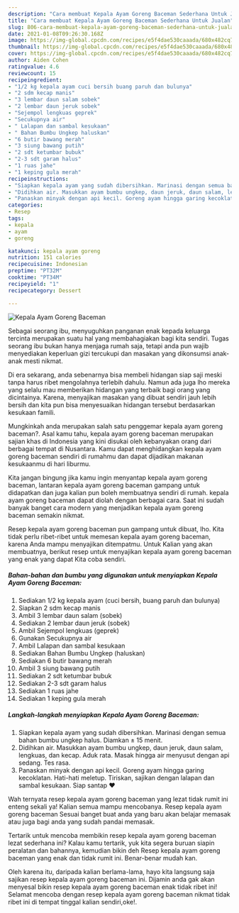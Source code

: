 ```yaml
---
description: "Cara membuat Kepala Ayam Goreng Baceman Sederhana Untuk Jualan"
title: "Cara membuat Kepala Ayam Goreng Baceman Sederhana Untuk Jualan"
slug: 806-cara-membuat-kepala-ayam-goreng-baceman-sederhana-untuk-jualan
date: 2021-01-08T09:26:30.168Z
image: https://img-global.cpcdn.com/recipes/e5f4dae530caaada/680x482cq70/kepala-ayam-goreng-baceman-foto-resep-utama.jpg
thumbnail: https://img-global.cpcdn.com/recipes/e5f4dae530caaada/680x482cq70/kepala-ayam-goreng-baceman-foto-resep-utama.jpg
cover: https://img-global.cpcdn.com/recipes/e5f4dae530caaada/680x482cq70/kepala-ayam-goreng-baceman-foto-resep-utama.jpg
author: Aiden Cohen
ratingvalue: 4.6
reviewcount: 15
recipeingredient:
- "1/2 kg kepala ayam cuci bersih buang paruh dan bulunya"
- "2 sdm kecap manis"
- "3 lembar daun salam sobek"
- "2 lembar daun jeruk sobek"
- "Sejempol lengkuas geprek"
- "Secukupnya air"
- " Lalapan dan sambal kesukaan"
- " Bahan Bumbu Ungkep haluskan"
- "6 butir bawang merah"
- "3 siung bawang putih"
- "2 sdt ketumbar bubuk"
- "2-3 sdt garam halus"
- "1 ruas jahe"
- "1 keping gula merah"
recipeinstructions:
- "Siapkan kepala ayam yang sudah dibersihkan. Marinasi dengan semua bahan bumbu ungkep halus. Diamkan ± 15 menit."
- "Didihkan air. Masukkan ayam bumbu ungkep, daun jeruk, daun salam, lengkuas, dan kecap. Aduk rata. Masak hingga air menyusut dengan api sedang. Tes rasa."
- "Panaskan minyak dengan api kecil. Goreng ayam hingga garing kecoklatan. Hati-hati meletup. Tiriskan, sajikan dengan lalapan dan sambal kesukaan. Siap santap ❤"
categories:
- Resep
tags:
- kepala
- ayam
- goreng

katakunci: kepala ayam goreng 
nutrition: 151 calories
recipecuisine: Indonesian
preptime: "PT32M"
cooktime: "PT34M"
recipeyield: "1"
recipecategory: Dessert

---
```



![Kepala Ayam Goreng Baceman](https://img-global.cpcdn.com/recipes/e5f4dae530caaada/680x482cq70/kepala-ayam-goreng-baceman-foto-resep-utama.jpg)

Sebagai seorang ibu, menyuguhkan panganan enak kepada keluarga tercinta merupakan suatu hal yang membahagiakan bagi kita sendiri. Tugas seorang ibu bukan hanya menjaga rumah saja, tetapi anda pun wajib menyediakan keperluan gizi tercukupi dan masakan yang dikonsumsi anak-anak mesti nikmat.

Di era  sekarang, anda sebenarnya bisa membeli hidangan siap saji meski tanpa harus ribet mengolahnya terlebih dahulu. Namun ada juga lho mereka yang selalu mau memberikan hidangan yang terbaik bagi orang yang dicintainya. Karena, menyajikan masakan yang dibuat sendiri jauh lebih bersih dan kita pun bisa menyesuaikan hidangan tersebut berdasarkan kesukaan famili. 



Mungkinkah anda merupakan salah satu penggemar kepala ayam goreng baceman?. Asal kamu tahu, kepala ayam goreng baceman merupakan sajian khas di Indonesia yang kini disukai oleh kebanyakan orang dari berbagai tempat di Nusantara. Kamu dapat menghidangkan kepala ayam goreng baceman sendiri di rumahmu dan dapat dijadikan makanan kesukaanmu di hari liburmu.

Kita jangan bingung jika kamu ingin menyantap kepala ayam goreng baceman, lantaran kepala ayam goreng baceman gampang untuk didapatkan dan juga kalian pun boleh membuatnya sendiri di rumah. kepala ayam goreng baceman dapat diolah dengan berbagai cara. Saat ini sudah banyak banget cara modern yang menjadikan kepala ayam goreng baceman semakin nikmat.

Resep kepala ayam goreng baceman pun gampang untuk dibuat, lho. Kita tidak perlu ribet-ribet untuk memesan kepala ayam goreng baceman, karena Anda mampu menyajikan ditempatmu. Untuk Kalian yang akan membuatnya, berikut resep untuk menyajikan kepala ayam goreng baceman yang enak yang dapat Kita coba sendiri.

<!--inarticleads1-->

##### Bahan-bahan dan bumbu yang digunakan untuk menyiapkan Kepala Ayam Goreng Baceman:

1. Sediakan 1/2 kg kepala ayam (cuci bersih, buang paruh dan bulunya)
1. Siapkan 2 sdm kecap manis
1. Ambil 3 lembar daun salam (sobek)
1. Sediakan 2 lembar daun jeruk (sobek)
1. Ambil Sejempol lengkuas (geprek)
1. Gunakan Secukupnya air
1. Ambil  Lalapan dan sambal kesukaan
1. Sediakan  Bahan Bumbu Ungkep (haluskan)
1. Sediakan 6 butir bawang merah
1. Ambil 3 siung bawang putih
1. Sediakan 2 sdt ketumbar bubuk
1. Sediakan 2-3 sdt garam halus
1. Sediakan 1 ruas jahe
1. Sediakan 1 keping gula merah




<!--inarticleads2-->

##### Langkah-langkah menyiapkan Kepala Ayam Goreng Baceman:

1. Siapkan kepala ayam yang sudah dibersihkan. Marinasi dengan semua bahan bumbu ungkep halus. Diamkan ± 15 menit.
1. Didihkan air. Masukkan ayam bumbu ungkep, daun jeruk, daun salam, lengkuas, dan kecap. Aduk rata. Masak hingga air menyusut dengan api sedang. Tes rasa.
1. Panaskan minyak dengan api kecil. Goreng ayam hingga garing kecoklatan. Hati-hati meletup. Tiriskan, sajikan dengan lalapan dan sambal kesukaan. Siap santap ❤




Wah ternyata resep kepala ayam goreng baceman yang lezat tidak rumit ini enteng sekali ya! Kalian semua mampu mencobanya. Resep kepala ayam goreng baceman Sesuai banget buat anda yang baru akan belajar memasak atau juga bagi anda yang sudah pandai memasak.

Tertarik untuk mencoba membikin resep kepala ayam goreng baceman lezat sederhana ini? Kalau kamu tertarik, yuk kita segera buruan siapin peralatan dan bahannya, kemudian bikin deh Resep kepala ayam goreng baceman yang enak dan tidak rumit ini. Benar-benar mudah kan. 

Oleh karena itu, daripada kalian berlama-lama, hayo kita langsung saja sajikan resep kepala ayam goreng baceman ini. Dijamin anda gak akan menyesal bikin resep kepala ayam goreng baceman enak tidak ribet ini! Selamat mencoba dengan resep kepala ayam goreng baceman nikmat tidak ribet ini di tempat tinggal kalian sendiri,oke!.

